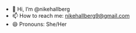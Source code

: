 - 👋 Hi, I’m @nikehallberg
- 📫 How to reach me: nikehallberg9@gmail.com
- 😄 Pronouns: She/Her

<!---
nikehallberg/nikehallberg is a ✨ special ✨ repository because its `README.md` (this file) appears on your GitHub profile.
You can click the Preview link to take a look at your changes.
--->
